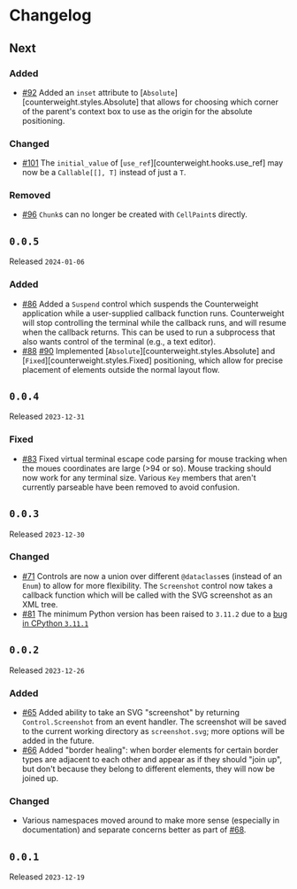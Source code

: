# Changelog

## Next

### Added

- [#92](https://github.com/JoshKarpel/counterweight/pull/92)
  Added an `inset` attribute to [`Absolute`][counterweight.styles.Absolute] that allows for choosing which corner
  of the parent's context box to use as the origin for the absolute positioning.

### Changed

- [#101](https://github.com/JoshKarpel/counterweight/pull/101)
  The `initial_value` of [`use_ref`][counterweight.hooks.use_ref] may now be a `Callable[[], T]` instead of just a `T`.

### Removed

- [#96](https://github.com/JoshKarpel/counterweight/pull/96)
  `Chunk`s can no longer be created with `CellPaint`s directly.

## `0.0.5`

Released `2024-01-06`

### Added

- [#86](https://github.com/JoshKarpel/counterweight/pull/86)
  Added a `Suspend` control which suspends the Counterweight application while a user-supplied callback function runs.
  Counterweight will stop controlling the terminal while the callback runs, and will resume when the callback returns.
  This can be used to run a subprocess that also wants control of the terminal (e.g., a text editor).
- [#88](https://github.com/JoshKarpel/counterweight/pull/88)
  [#90](https://github.com/JoshKarpel/counterweight/pull/90)
  Implemented [`Absolute`][counterweight.styles.Absolute] and [`Fixed`][counterweight.styles.Fixed]
  positioning, which allow for precise placement of elements outside the normal layout flow.

## `0.0.4`

Released `2023-12-31`

### Fixed

- [#83](https://github.com/JoshKarpel/counterweight/pull/83)
  Fixed virtual terminal escape code parsing for mouse tracking when the moues coordinates are large (>94 or so).
  Mouse tracking should now work for any terminal size.
  Various `Key` members that aren't currently parseable have been removed to avoid confusion.

## `0.0.3`

Released `2023-12-30`

### Changed

- [#71](https://github.com/JoshKarpel/counterweight/pull/71)
  Controls are now a union over different `@dataclass`es (instead of an `Enum`) to allow for more flexibility.
  The `Screenshot` control now takes a callback function which will be called with the SVG screenshot as an XML tree.
- [#81](https://github.com/JoshKarpel/counterweight/pull/81)
  The minimum Python version has been raised to `3.11.2` due to a [bug in CPython `3.11.1`](https://github.com/python/cpython/issues/100098)

## `0.0.2`

Released `2023-12-26`

### Added

- [#65](https://github.com/JoshKarpel/counterweight/pull/65)
  Added ability to take an SVG "screenshot" by returning `Control.Screenshot` from an event handler.
  The screenshot will be saved to the current working directory as `screenshot.svg`; more options will be added in the future.
- [#66](https://github.com/JoshKarpel/counterweight/pull/66)
  Added "border healing": when border elements for certain border types are adjacent to each other and appear as if they
  should "join up", but don't because they belong to different elements, they will now be joined up.

### Changed

- Various namespaces moved around to make more sense (especially in documentation)
  and separate concerns better as part of [#68](https://github.com/JoshKarpel/counterweight/pull/68).

## `0.0.1`

Released `2023-12-19`
